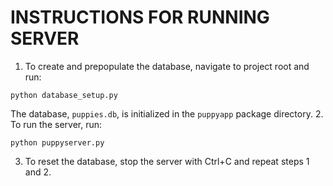 INSTRUCTIONS FOR RUNNING SERVER
===============================
1. To create and prepopulate the database, navigate to project root and run:
```
python database_setup.py
```
The database, `puppies.db`, is initialized in the `puppyapp` package directory.
2. To run the server, run:
```
python puppyserver.py
```
3. To reset the database, stop the server with Ctrl+C and repeat steps 1 and 2.
